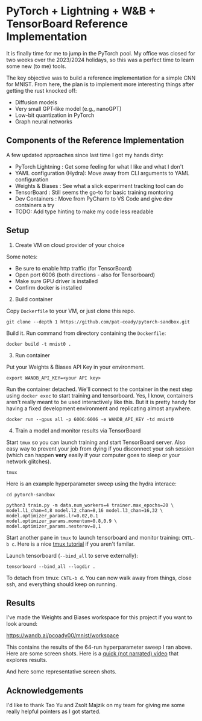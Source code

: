 # PyTorch + Lightning + W&B + TensorBoard Reference Implementation

It is finally time for me to jump in the PyTorch pool. My office was closed for two weeks over the 2023/2024 holidays, so this was a perfect time to learn some new (to me) tools.

The key objective was to build a reference  implementation for a simple CNN for MNIST. From here, the plan is to implement more interesting things after getting the rust knocked off:

- Diffusion models
- Very small GPT-like model (e.g., nanoGPT)
- Low-bit quantization in PyTorch
- Graph neural networks

## Components of the Reference Implementation

A few updated approaches since last time I got my hands dirty:

- PyTorch Lightning : Get some feeling for what I like and what I don't
- YAML configuration (Hydra): Move away from CLI arguments to YAML configuration
- Weights & Biases : See what a slick experiment tracking tool can do
- TensorBoard : Still seems the go-to for basic training montoring
- Dev Containers : Move from PyCharm to VS Code and give dev containers a try
- TODO: Add type hinting to make my code less readable

## Setup

1. Create VM on cloud provider of your choice

Some notes:

- Be sure to enable http traffic (for TensorBoard)
- Open port 6006 (both directions - also for Tensorboard)
- Make sure GPU driver is installed
- Confirm docker is installed

2. Build container

Copy `Dockerfile` to your VM, or just clone this repo.

`git clone --depth 1 https://github.com/pat-coady/pytorch-sandbox.git`

Build it. Run command from directory containing the `Dockerfile`:

`docker build -t mnist0 .` 

3. Run container

Put your Weights & Biases API Key in your environment.

`export WANDB_API_KEY=<your API key>`

Run the container detached. We'll connect to the container in the next step using `docker exec` to start training and tensorboard. Yes, I know, containers aren't really meant to be used interactively like this. But it is pretty handy for having a fixed development environment and replicating almost anywhere.

`docker run --gpus all -p 6006:6006 -e WANDB_API_KEY -td mnist0`

4. Train a model and monitor results via TensorBoard

Start `tmux` so you can launch training and start TensorBoard server. Also easy way to prevent your job from dying if you disconnect your ssh session (which can happen **very** easily if your computer goes to sleep or your network glitches).

`tmux`

Here is an example hyperparameter sweep using the hydra interace:

```
cd pytorch-sandbox

python3 train.py -m data.num_workers=4 trainer.max_epochs=20 \
model.l1_chan=4,8 model.l2_chan=8,16 model.l3_chan=16,32 \
model.optimizer_params.lr=0.02,0.1 model.optimizer_params.momentum=0.8,0.9 \
model.optimizer_params.nesterov=0,1
```

Start another pane in `tmux` to launch tensorboard and monitor training: `CNTL-b c`. Here is a nice [tmux tutorial](https://hamvocke.com/blog/a-quick-and-easy-guide-to-tmux/) if you aren't familar.

Launch tensorboard (`--bind_all` to serve externally):

`tensorboard --bind_all --logdir .`

To detach from tmux: `CNTL-b d`. You can now walk away from things, close ssh, and everything should keep on running.

## Results

I've made the Weights and Biases workspace for this project if you want to look around:

https://wandb.ai/pcoady00/mnist/workspace

This contains the results of the 64-run hyperparameter sweep I ran above. Here are some screen shots. Here is a [quick (not narrated) video](https://youtu.be/CWLoKN_3Cz0) that explores results.

And here some representative screen shots.



## Acknowledgements

I'd like to thank Tao Yu and Zsolt Majzik on my team for giving me some really helpful pointers as I got started.